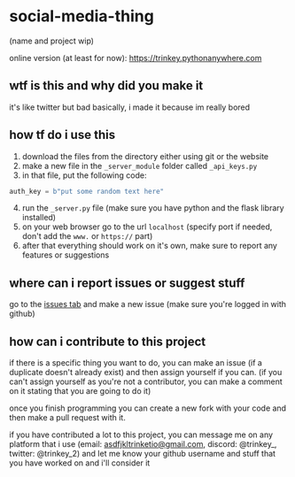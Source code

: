 # social-media-thing
(name and project wip)

online version (at least for now): https://trinkey.pythonanywhere.com
## wtf is this and why did you make it
it's like twitter but bad basically, i made it because im really bored

## how tf do i use this
1. download the files from the directory either using git or the website
2. make a new file in the `_server_module` folder called `_api_keys.py`
3. in that file, put the following code:
```py
auth_key = b"put some random text here"
```
4. run the `_server.py` file (make sure you have python and the flask library installed)
5. on your web browser go to the url `localhost` (specify port if needed, don't add the `www.` or `https://` part)
6. after that everything should work on it's own, make sure to report any features or suggestions

## where can i report issues or suggest stuff
go to the [issues tab](https://github.com/trinkey/social-media-thing) and make a new issue (make sure you're logged in with github)

## how can i contribute to this project
if there is a specific thing you want to do, you can make an issue (if a duplicate doesn't already exist) and then
assign yourself if you can. (if you can't assign yourself as you're not a contributor, you can make a comment on it
stating that you are going to do it)

once you finish programming you can create a new fork with your code and then make a pull request with it.

if you have contributed a lot to this project, you can message me on any platform that i use (email: asdfjkltrinketio@gmail.com,
discord: @trinkey_, twitter: @trinkey_2) and let me know your github username and stuff that you have worked on and i'll consider it
